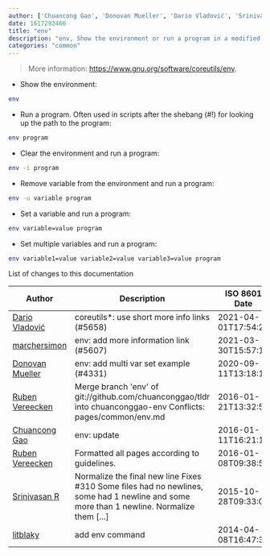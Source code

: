 ```yaml
---
author: ['Chuancong Gao', 'Donovan Mueller', 'Dario Vladović', 'Srinivasan R', 'litblaky', 'marchersimon', 'Ruben Vereecken']
date: 1617292466
title: "env"
description: "env, Show the environment or run a program in a modified environment."
categories: "common"
---
```

> More information: <https://www.gnu.org/software/coreutils/env>.

- Show the environment:

```bash
env
```

- Run a program. Often used in scripts after the shebang (#!) for looking up the path to the program:

```bash
env program
```

- Clear the environment and run a program:

```bash
env -i program
```

- Remove variable from the environment and run a program:

```bash
env -u variable program
```

- Set a variable and run a program:

```bash
env variable=value program
```

- Set multiple variables and run a program:

```bash
env variable1=value variable2=value variable3=value program
```
List of changes to this documentation


Author | Description | ISO 8601 Date | GitHub link
------|-----|-----|-----
[Dario Vladović](mailto:d.vladimyr@gmail.com) | coreutils*: use short more info links (#5658) | 2021-04-01T17:54:26 | [4830093903f6](https://github.com/tldr-pages/tldr/commit/4830093903f66ccf3ebbc2ecf477286e45edac59)
[marchersimon](mailto:50295997+marchersimon@users.noreply.github.com) | env: add more information link (#5607) | 2021-03-30T15:57:12 | [fed21f3974b4](https://github.com/tldr-pages/tldr/commit/fed21f3974b4d2efe402133ff8d94a04bcf981ce)
[Donovan Mueller](mailto:donut@users.noreply.github.com) | env: add multi var set example (#4331) | 2020-09-11T13:18:16 | [f145e33a335d](https://github.com/tldr-pages/tldr/commit/f145e33a335ddb30ed43dff27213d6121630509f)
[Ruben Vereecken](mailto:rubenvereecken@gmail.com) | Merge branch 'env' of git://github.com/chuanconggao/tldr into chuanconggao-env Conflicts: pages/common/env.md | 2016-01-21T13:32:55 | [ea65d15a02ac](https://github.com/tldr-pages/tldr/commit/ea65d15a02ace1e6ee2b50826bc657872693e5c3)
[Chuancong Gao](mailto:chuanconggao@users.noreply.github.com) | env: update | 2016-01-11T16:21:16 | [d92791b28758](https://github.com/tldr-pages/tldr/commit/d92791b287588d71556900db813ae6b311f218df)
[Ruben Vereecken](mailto:rubenvereecken@gmail.com) | Formatted all pages according to guidelines. | 2016-01-08T09:38:59 | [066582e8eab5](https://github.com/tldr-pages/tldr/commit/066582e8eab57bce9861cc8d379e158d61f1cc95)
[Srinivasan R](mailto:srinivasanr@gmail.com) | Normalize the final new line Fixes #310 Some files had no newlines, some had 1 newline and some more than 1 newline. Normalize them [...] | 2015-10-28T09:33:06 | [e4114fa6cce7](https://github.com/tldr-pages/tldr/commit/e4114fa6cce7339425809afef817b06e872d7ca7)
[litblaky](mailto:litblaky@gmail.com) | add env command | 2014-04-08T16:47:38 | [0aa39f0aa2ca](https://github.com/tldr-pages/tldr/commit/0aa39f0aa2cacac6f76277d4150fb8374f641faa)

